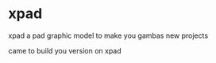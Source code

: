 # xpad
xpad a pad graphic model to make you gambas new projects


came to build you version on xpad
